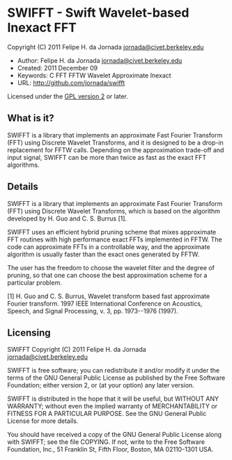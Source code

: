 SWIFFT - Swift Wavelet-based Inexact FFT
========================================

Copyright (C) 2011 Felipe H. da Jornada <jornada@civet.berkeley.edu>

* Author: Felipe H. da Jornada <jornada@civet.berkeley.edu>
* Created: 2011 December 09
* Keywords: C FFT FFTW Wavelet Approximate Inexact
* URL: <http://github.com/jornada/swifft>

Licensed under the [GPL version 2](http://www.gnu.org/licenses/) or later.

What is it?
-----------

SWIFFT is a library that implements an approximate Fast Fourier Transform 
(FFT) using Discrete Wavelet Transforms, and it is designed to be a drop-in
replacement for FFTW calls. Depending on the approximation trade-off and input 
signal, SWIFFT can be more than twice as fast as the exact FFT algorithms.


Details
-------

SWIFFT is a library that implements an approximate Fast Fourier Transform 
(FFT) using Discrete Wavelet Transforms, which is based on the algorithm 
developed by H. Guo and C. S. Burrus [1]. 

SWIFFT uses an efficient hybrid pruning scheme that mixes approximate FFT 
routines with high performance exact FFTs implemented in FFTW. The code can 
approximate FFTs in a controllable way, and the approximate algorithm is 
usually faster than the exact ones generated by FFTW.

The user has the freedom to choose the wavelet filter and the degree of 
pruning, so that one can choose the best approximation scheme for a 
particular problem.


[1] H. Guo and C. S. Burrus, Wavelet transform based fast approximate Fourier 
    transform. 1997 IEEE International Conference on Acoustics, Speech, and
    Signal Processing, v. 3, pp. 1973--1976 (1997).



Licensing
---------

SWIFFT Copyright (C) 2011  Felipe H. da Jornada <jornada@civet.berkeley.edu>

SWIFFT is free software; you can redistribute it and/or modify it under the
terms of the GNU General Public License as published by the Free Software
Foundation; either version 2, or (at your option) any later version.

SWIFFT is distributed in the hope that it will be useful, but WITHOUT ANY
WARRANTY; without even the implied warranty of MERCHANTABILITY or FITNESS FOR
A PARTICULAR PURPOSE.  See the GNU General Public License for more details.

You should have received a copy of the GNU General Public License along with
SWIFFT; see the file COPYING.  If not, write to the Free Software
Foundation, Inc., 51 Franklin St, Fifth Floor, Boston, MA 02110-1301 USA.
